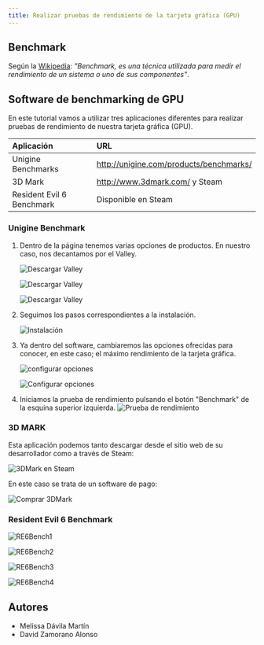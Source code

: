 ```yaml
---
title: Realizar pruebas de rendimiento de la tarjeta gráfica (GPU)
---
```


## Benchmark

Según la [Wikipedia](https://es.wikipedia.org/wiki/Benchmark_(inform%C3%A1tica)): *"Benchmark, es una técnica utilizada para medir el rendimiento de un sistema o uno de sus componentes"*.

## Software de benchmarking de GPU

En este tutorial vamos a utilizar tres aplicaciones diferentes para realizar pruebas de rendimiento de nuestra tarjeta gráfica (GPU).

| Aplicación                | **URL**                                   |
| :------------------------ | :---------------------------------------- |
| Unigine Benchmarks        | <http://unigine.com/products/benchmarks/> |
| 3D Mark                   | <http://www.3dmark.com/> y Steam          |
| Resident Evil 6 Benchmark | Disponible en Steam                       |

### Unigine Benchmark

1. Dentro de la página tenemos varias opciones de productos. En nuestro caso, nos decantamos por el Valley.

	![Descargar Valley](Imagenes\Web.PNG)

	![Descargar Valley](Imagenes\opciones.PNG)

	![Descargar Valley](Imagenes\Valley.PNG)

2. Seguimos los pasos correspondientes a la instalación.

	![Instalación](Imagenes\Setup.PNG)

3. Ya dentro del software, cambiaremos las opciones ofrecidas para conocer, en este caso; el máximo rendimiento de la tarjeta gráfica.

	![configurar opciones](Imagenes\Valley3.PNG)

	![Configurar opciones](Imagenes\Valley5.PNG)

3. Iniciamos la prueba de rendimiento pulsando el botón "Benchmark" de la esquina superior izquierda.
	![Prueba de rendimiento](Imagenes\Valley6.PNG)

### 3D MARK

Esta aplicación podemos tanto descargar desde el sitio web de su desarrollador como a través de Steam:

![3DMark en Steam](Imagenes\steam.PNG)

En este caso se trata de un software de pago:

![Comprar 3DMark](imagenes\3Dmarkpay.PNG)

### Resident Evil 6 Benchmark

![RE6Bench1](Imagenes\Steam3.PNG)

![RE6Bench2](Imagenes\RE0.PNG)

![RE6Bench3](Imagenes\RE.PNG)

![RE6Bench4](Imagenes\RE2.PNG)

## Autores

* Melissa Dávila Martín
* David Zamorano Alonso
